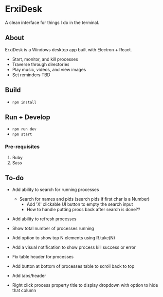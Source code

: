 # ErxiDesk

A clean interface for things I do in the terminal.

## About

ErxiDesk is a Windows desktop app built with Electron + React.

- Start, monitor, and kill processes
- Traverse through directories
- Play music, videos, and view images
- Set reminders TBD

## Build
- ```npm install```

## Run + Develop
- ```npm run dev```
- ```npm start```

### Pre-requisites
1. Ruby
2. Sass

## To-do
- Add ability to search for running processes
  - Search for names and pids (search pids if first char is a Number)
    - Add 'X' clickable UI button to empty the search input
    - How to handle putting procs back after search is done??

- Add ability to refresh processes
- Show total number of processes running
- Add option to show top N elements using R.take(N)

- Add a visual notification to show process kill success or error

- Fix table header for processes

- Add button at bottom of processes table to scroll back to top

- Add tabs/header

- Right click process property title to display dropdown with option to hide that column

